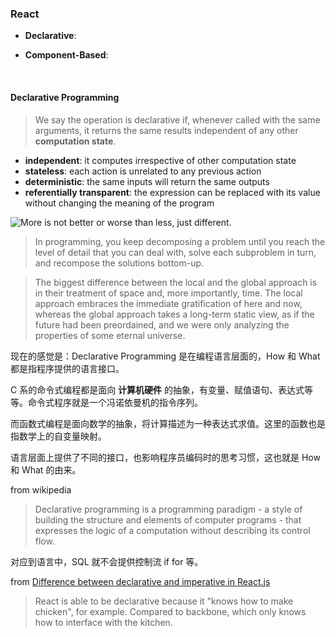 ### React

- **Declarative**: 

- **Component-Based**: 

  ​

#### Declarative Programming

> We say the operation is declarative if, whenever called with the same arguments, it returns the same results independent of any other **computation state**.

- **independent**: it computes irrespective of other computation state
- **stateless**: each action is unrelated to any previous action
- **deterministic**: the same inputs will return the same outputs
- **referentially transparent**: the expression can be replaced with its value without changing the meaning of the program



![More is not better or worse than less, just different.](https://dl.dropboxusercontent.com/u/1401061/paradigms.jpg)



> In programming, you keep decomposing a problem until you reach the level of detail that you can deal with, solve each subproblem in turn, and recompose the solutions bottom-up. 



> The biggest difference between the local and the global approach is in their treatment of space and, more importantly, time. The local approach embraces the immediate gratification of here and now, whereas the global approach takes a long-term static view, as if the future had been preordained, and we were only analyzing the properties of some eternal universe.





现在的感觉是：Declarative Programming 是在编程语言层面的，How 和 What 都是指程序提供的语言接口。

C 系的命令式编程都是面向 **计算机硬件** 的抽象，有变量、赋值语句、表达式等等。命令式程序就是一个冯诺依曼机的指令序列。

而函数式编程是面向数学的抽象，将计算描述为一种表达式求值。这里的函数也是指数学上的自变量映射。

语言层面上提供了不同的接口，也影响程序员编码时的思考习惯，这也就是 How 和 What 的由来。



from wikipedia

> Declarative programming is a programming paradigm - a style of building the structure and elements of computer programs - that expresses the logic of a computation without describing its control flow.

对应到语言中，SQL 就不会提供控制流 if for 等。

from [Difference between declarative and imperative in React.js](http://stackoverflow.com/a/33656983/3873366)

> React is able to be declarative because it "knows how to make chicken", for example. Compared to backbone, which only knows how to interface with the kitchen.

